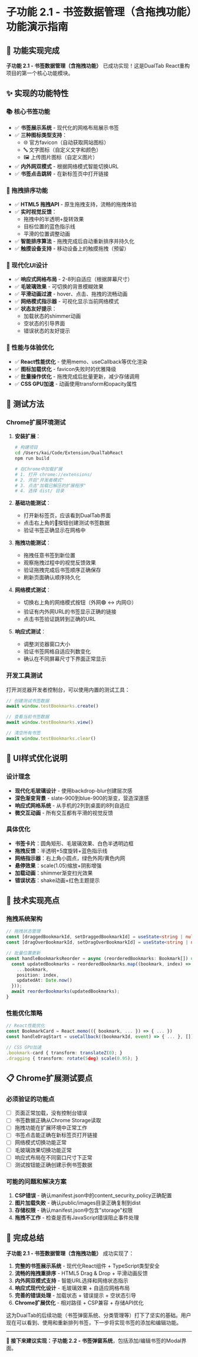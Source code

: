 # 子功能 2.1 - 书签数据管理（含拖拽功能）功能演示指南

## 🎉 功能实现完成

**子功能 2.1 - 书签数据管理（含拖拽功能）** 已成功实现！这是DualTab React重构项目的第一个核心功能模块。

## ✨ 实现的功能特性

### 📚 核心书签功能
- ✅ **书签展示系统** - 现代化的网格布局展示书签
- ✅ **三种图标类型支持**：
  - 🌐 官方favicon（自动获取网站图标）
  - 🔤 文字图标（自定义文字和颜色）
  - 🖼️ 上传图片图标（自定义图片）
- ✅ **内外网双模式** - 根据网络模式智能切换URL
- ✅ **书签点击跳转** - 在新标签页中打开链接

### 🎯 拖拽排序功能
- ✅ **HTML5 拖拽API** - 原生拖拽支持，流畅的拖拽体验
- ✅ **实时视觉反馈**：
  - 拖拽中的半透明+旋转效果
  - 目标位置的蓝色指示线
  - 平滑的位置调整动画
- ✅ **智能排序算法** - 拖拽完成后自动重新排序并持久化
- ✅ **触摸设备支持** - 移动设备上的触摸拖拽（预留）

### 🎨 现代化UI设计
- ✅ **响应式网格布局** - 2-8列自适应（根据屏幕尺寸）
- ✅ **毛玻璃效果** - 可切换的背景模糊效果
- ✅ **平滑动画过渡** - hover、点击、拖拽的流畅动画
- ✅ **网络模式指示器** - 可视化显示当前网络模式
- ✅ **状态友好提示**：
  - 加载状态的shimmer动画
  - 空状态的引导界面
  - 错误状态的友好提示

### 🚀 性能与体验优化
- ✅ **React性能优化** - 使用memo、useCallback等优化渲染
- ✅ **图标加载优化** - favicon失败时的优雅降级
- ✅ **批量操作优化** - 拖拽完成后批量更新，减少存储调用
- ✅ **CSS GPU加速** - 动画使用transform和opacity属性

## 🧪 测试方法

### Chrome扩展环境测试

1. **安装扩展**：
   ```bash
   # 构建项目
   cd /Users/kai/Code/Extension/DualTabReact
   npm run build
   
   # 在Chrome中加载扩展
   # 1. 打开 chrome://extensions/
   # 2. 开启"开发者模式"
   # 3. 点击"加载已解压的扩展程序"
   # 4. 选择 dist/ 目录
   ```

2. **基础功能测试**：
   - 打开新标签页，应该看到DualTab界面
   - 点击右上角的🧪按钮创建测试书签数据
   - 验证书签正确显示在网格中

3. **拖拽功能测试**：
   - 拖拽任意书签到新位置
   - 观察拖拽过程中的视觉反馈效果
   - 验证拖拽完成后书签顺序正确保存
   - 刷新页面确认顺序持久化

4. **网络模式测试**：
   - 切换右上角的网络模式按钮（外网🟢 ↔ 内网🟡）
   - 验证有内外网URL的书签显示正确的链接
   - 点击书签验证跳转到正确的URL

5. **响应式测试**：
   - 调整浏览器窗口大小
   - 验证书签网格自适应列数变化
   - 确认在不同屏幕尺寸下界面正常显示

### 开发工具测试

打开浏览器开发者控制台，可以使用内置的测试工具：

```javascript
// 创建测试书签数据
await window.testBookmarks.create()

// 查看当前书签数据
await window.testBookmarks.view()

// 清空所有书签
await window.testBookmarks.clear()
```

## 🎯 UI样式优化说明

### 设计理念
- **现代化毛玻璃设计** - 使用backdrop-blur创建层次感
- **深色渐变背景** - slate-900到blue-900的渐变，营造深邃感
- **响应式网格系统** - 从手机的2列到桌面的8列自适应
- **微交互动画** - 所有交互都有平滑的视觉反馈

### 具体优化
- **书签卡片**：圆角矩形、毛玻璃效果、白色半透明边框
- **拖拽反馈**：半透明+5度旋转+蓝色指示线
- **网络指示器**：右上角小圆点，绿色外网/黄色内网
- **悬停效果**：scale(1.05)缩放+阴影增强
- **加载动画**：shimmer渐变扫光效果
- **错误状态**：shake动画+红色主题提示

## 🔧 技术实现亮点

### 拖拽系统架构
```typescript
// 拖拽状态管理
const [draggedBookmarkId, setDraggedBookmarkId] = useState<string | null>(null)
const [dragOverBookmarkId, setDragOverBookmarkId] = useState<string | null>(null)

// 批量位置更新
const handleBookmarksReorder = async (reorderedBookmarks: Bookmark[]) => {
  const updatedBookmarks = reorderedBookmarks.map((bookmark, index) => ({
    ...bookmark,
    position: index,
    updatedAt: Date.now()
  }));
  await reorderBookmarks(updatedBookmarks);
}
```

### 性能优化策略
```typescript
// React性能优化
const BookmarkCard = React.memo(({ bookmark, ... }) => { ... })
const handleDragStart = useCallback((bookmarkId, event) => { ... }, [])

// CSS GPU加速
.bookmark-card { transform: translateZ(0); }
.dragging { transform: rotate(5deg) scale(0.95); }
```

## 📋 Chrome扩展测试要点

### 必须验证的功能点
- [ ] 页面正常加载，没有控制台错误
- [ ] 书签数据正确从Chrome Storage读取
- [ ] 拖拽功能在扩展环境中正常工作
- [ ] 书签点击能正确在新标签页打开链接
- [ ] 网络模式切换功能正常
- [ ] 毛玻璃效果切换功能正常
- [ ] 响应式布局在不同窗口尺寸下正常
- [ ] 测试按钮能正确创建示例书签数据

### 可能的问题和解决方案
1. **CSP错误** - 确认manifest.json中的content_security_policy正确配置
2. **图片加载失败** - 确认public/images目录正确复制到dist
3. **存储权限** - 确认manifest.json中包含"storage"权限
4. **拖拽不工作** - 检查是否有JavaScript错误阻止事件处理

## 🎊 完成总结

**子功能 2.1 - 书签数据管理（含拖拽功能）** 成功实现了：

1. **完整的书签展示系统** - 现代化React组件 + TypeScript类型安全
2. **流畅的拖拽重排序** - HTML5 Drag & Drop + 平滑动画反馈
3. **内外网双模式支持** - 智能URL选择和网络状态指示
4. **响应式现代化设计** - 毛玻璃效果 + 自适应网格布局
5. **完善的错误处理** - 加载状态 + 错误提示 + 空状态引导
6. **Chrome扩展优化** - 相对路径 + CSP兼容 + 存储API优化

这为DualTab的后续功能（书签弹窗系统、分类管理等）打下了坚实的基础。用户现在可以看到、使用和重新排列书签，下一步将实现书签的添加和编辑功能。

---

**🎯 接下来建议实现：子功能 2.2 - 书签弹窗系统**，包括添加/编辑书签的Modal界面。
